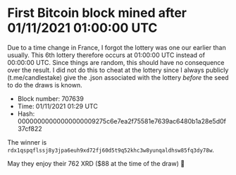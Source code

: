 # First Bitcoin block mined after 01/11/2021 01:00:00 UTC

Due to a time change in France, I forgot the lottery was one our earlier than usually. This 6th lottery therefore occurs at 01:00:00 UTC instead of 00:00:00 UTC. Since things are random, this should have no consequence over the result. I did not do this to cheat at the lottery since I always publicly (t.me/candlestake) give the .json associated with the lottery _before_ the seed to do the draws is known.

* Block number: 707639
* Time: 01/11/2021 01:29 UTC
* Hash: 00000000000000000009275c6e7ea2f75581e7639ac6480b1a28e5d0f37cf822

The winner is `rdx1qspqflssj8y3jpa6euh9xd72fj60d5t9q52khc3w8yunqaldhsw85fq3dy78w`.

May they enjoy their 762 XRD ($88 at the time of the draw) 🙏